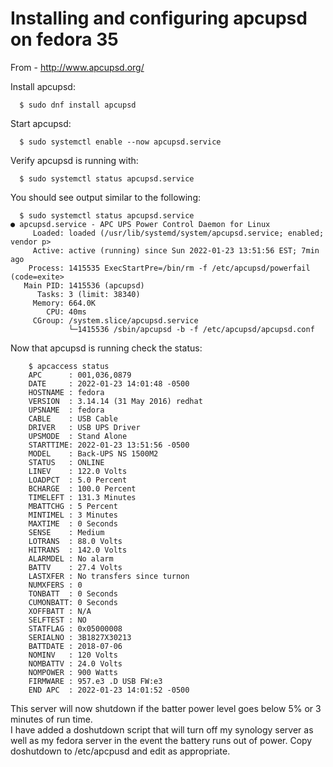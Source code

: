 # Installing and configuring apcupsd on fedora 35

From - http://www.apcupsd.org/

Install apcupsd:

```
  $ sudo dnf install apcupsd
```

Start apcupsd:

```
  $ sudo systemctl enable --now apcupsd.service
```

Verify apcupsd is running with:

```
  $ sudo systemctl status apcupsd.service
```

You should see output similar to the following:

```
  $ sudo systemctl status apcupsd.service 
● apcupsd.service - APC UPS Power Control Daemon for Linux
     Loaded: loaded (/usr/lib/systemd/system/apcupsd.service; enabled; vendor p>
     Active: active (running) since Sun 2022-01-23 13:51:56 EST; 7min ago
    Process: 1415535 ExecStartPre=/bin/rm -f /etc/apcupsd/powerfail (code=exite>
   Main PID: 1415536 (apcupsd)
      Tasks: 3 (limit: 38340)
     Memory: 664.0K
        CPU: 40ms
     CGroup: /system.slice/apcupsd.service
             └─1415536 /sbin/apcupsd -b -f /etc/apcupsd/apcupsd.conf
```

Now that apcupsd is running check the status:

```
    $ apcaccess status
    APC      : 001,036,0879
    DATE     : 2022-01-23 14:01:48 -0500  
    HOSTNAME : fedora
    VERSION  : 3.14.14 (31 May 2016) redhat
    UPSNAME  : fedora
    CABLE    : USB Cable
    DRIVER   : USB UPS Driver
    UPSMODE  : Stand Alone
    STARTTIME: 2022-01-23 13:51:56 -0500  
    MODEL    : Back-UPS NS 1500M2 
    STATUS   : ONLINE 
    LINEV    : 122.0 Volts
    LOADPCT  : 5.0 Percent
    BCHARGE  : 100.0 Percent
    TIMELEFT : 131.3 Minutes
    MBATTCHG : 5 Percent
    MINTIMEL : 3 Minutes
    MAXTIME  : 0 Seconds
    SENSE    : Medium
    LOTRANS  : 88.0 Volts
    HITRANS  : 142.0 Volts
    ALARMDEL : No alarm
    BATTV    : 27.4 Volts
    LASTXFER : No transfers since turnon
    NUMXFERS : 0
    TONBATT  : 0 Seconds
    CUMONBATT: 0 Seconds
    XOFFBATT : N/A
    SELFTEST : NO
    STATFLAG : 0x05000008
    SERIALNO : 3B1827X30213  
    BATTDATE : 2018-07-06
    NOMINV   : 120 Volts
    NOMBATTV : 24.0 Volts
    NOMPOWER : 900 Watts
    FIRMWARE : 957.e3 .D USB FW:e3
    END APC  : 2022-01-23 14:01:52 -0500
```
This server will now shutdown if the batter power level goes below 5% or 3 minutes of run time.  
I have added a doshutdown script that will turn off my synology server as well as my fedora server in the event the battery runs out of power. Copy doshutdown to /etc/apcpusd and edit as appropriate.  
